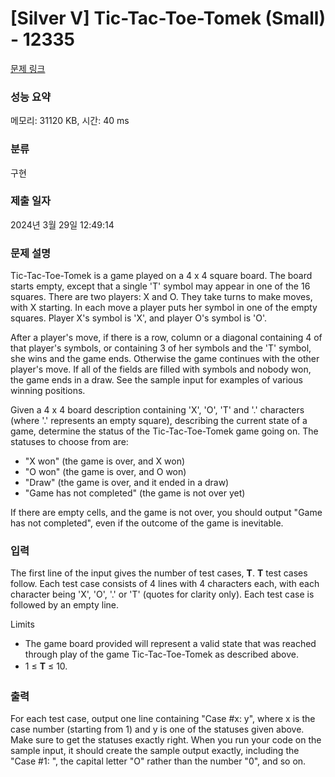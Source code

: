# [Silver V] Tic-Tac-Toe-Tomek (Small) - 12335 

[문제 링크](https://www.acmicpc.net/problem/12335) 

### 성능 요약

메모리: 31120 KB, 시간: 40 ms

### 분류

구현

### 제출 일자

2024년 3월 29일 12:49:14

### 문제 설명

<p>Tic-Tac-Toe-Tomek is a game played on a 4 x 4 square board. The board starts empty, except that a single 'T' symbol may appear in one of the 16 squares. There are two players: X and O. They take turns to make moves, with X starting. In each move a player puts her symbol in one of the empty squares. Player X's symbol is 'X', and player O's symbol is 'O'.</p>

<p>After a player's move, if there is a row, column or a diagonal containing 4 of that player's symbols, or containing 3 of her symbols and the 'T' symbol, she wins and the game ends. Otherwise the game continues with the other player's move. If all of the fields are filled with symbols and nobody won, the game ends in a draw. See the sample input for examples of various winning positions.</p>

<p>Given a 4 x 4 board description containing 'X', 'O', 'T' and '.' characters (where '.' represents an empty square), describing the current state of a game, determine the status of the Tic-Tac-Toe-Tomek game going on. The statuses to choose from are:</p>

<ul>
	<li>"X won" (the game is over, and X won)</li>
	<li>"O won" (the game is over, and O won)</li>
	<li>"Draw" (the game is over, and it ended in a draw)</li>
	<li>"Game has not completed" (the game is not over yet)</li>
</ul>

<p>If there are empty cells, and the game is not over, you should output "Game has not completed", even if the outcome of the game is inevitable.</p>

### 입력 

 <p>The first line of the input gives the number of test cases, <strong>T</strong>. <strong>T</strong> test cases follow. Each test case consists of 4 lines with 4 characters each, with each character being 'X', 'O', '.' or 'T' (quotes for clarity only). Each test case is followed by an empty line.</p>

<p>Limits</p>

<ul>
	<li>The game board provided will represent a valid state that was reached through play of the game Tic-Tac-Toe-Tomek as described above.</li>
	<li><span style="line-height:1.6em">1 ≤ </span><strong style="line-height:1.6em">T</strong><span style="line-height:1.6em"> ≤ 10.</span></li>
</ul>

### 출력 

 <p>For each test case, output one line containing "Case #x: y", where x is the case number (starting from 1) and y is one of the statuses given above. Make sure to get the statuses exactly right. When you run your code on the sample input, it should create the sample output exactly, including the "Case #1: ", the capital letter "O" rather than the number "0", and so on.</p>

